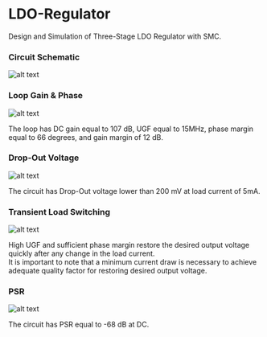 # LDO-Regulator
Design and Simulation of Three-Stage LDO Regulator with SMC.


### Circuit Schematic
![alt text](https://user-images.githubusercontent.com/90058055/231262017-49960ce2-684a-4fdc-9753-feb65ddf380c.png "Circuit Schematic")

### Loop Gain & Phase
![alt text](https://user-images.githubusercontent.com/90058055/231263188-05b9e046-7838-406e-9ac6-56860b33a24b.jpg "Loop")

The loop has DC gain equal to 107 dB, UGF equal to 15MHz, phase margin equal to 66 degrees, and gain margin of 12 dB.

### Drop-Out Voltage
![alt text](https://user-images.githubusercontent.com/90058055/231264119-6991da4d-1b9a-4af0-90da-67538b736a8c.jpg "Drop-Out")

The circuit has Drop-Out voltage lower than 200 mV at load current of 5mA.

### Transient Load Switching
![alt text](https://user-images.githubusercontent.com/90058055/231264734-62e86a31-27b8-4235-a3cf-4268b7be2511.jpg "Transient")

High UGF and sufficient phase margin restore the desired output voltage quickly after any change in the load current.
<br>
It is important to note that a minimum current draw is necessary to achieve adequate quality factor for restoring desired output voltage.

### PSR
![alt text](https://user-images.githubusercontent.com/90058055/231267639-37a67696-7a3c-4669-9000-424540d1815b.jpg "PSR")

The circuit has PSR equal to -68 dB at DC.

